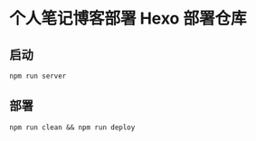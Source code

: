 # 个人笔记博客部署 Hexo 部署仓库

## 启动
```shell
npm run server
```

## 部署

```shell
npm run clean && npm run deploy
```

